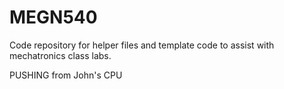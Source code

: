 # MEGN540
Code repository for helper files and template code to assist with mechatronics class labs.

PUSHING from John's CPU
